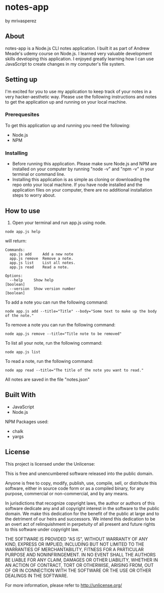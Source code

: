 # notes-app
by mrivasperez

## About
notes-app is a Node.js CLI notes application. I built it as part of Andrew Meade's udemy course on Node.js. I learned very valuable development skills developing this application. I enjoyed greatly learning how I can use JavaScript to create changes in my computer's file system.

## Setting up
I'm excited for you to use my application to keep track of your notes in a very hacker-aesthetic way. Please use the following instructions and notes to get the application up and running on your local machine.
### Prerequesites
To get this application up and running you need the following:
- Node.js
- NPM

### Installing
- Before running this application. Please make sure Node.js and NPM are installed on your computer by running "node -v" and "npm -v" in your terminal or command line.
- Installing this application is as simple as cloning or downloading the repo onto your local machine. If you have node installed and the application files on your computer, there are no additional installation steps to worry about.

## How to use
1. Open your terminal and run app.js using node.

```
node app.js help
```
will return:

```
Commands:
  app.js add     Add a new note
  app.js remove  Remove a note.
  app.js list    List all notes.
  app.js read    Read a note.

Options:
  --help     Show help                                                 [boolean]
  --version  Show version number                                       [boolean]
```

To add a note you can run the following command:

```
node app.js add --title="Title" --body="Some text to make up the body of the note."
```

To remove a note you can run the following command:
```
node app.js remove --title="Title note to be removed"
```

To list all your note, run the following command:
```
node app.js list
```

To read a note, run the following command:
```
node app read --title="The title of the note you want to read."
```

All notes are saved in the file "notes.json"

## Built With
- JavaScript
- Node.js

NPM Packages used:
- chalk
- yargs

## License
This project is licensed under the Unlicense:

This is free and unencumbered software released into the public domain.

Anyone is free to copy, modify, publish, use, compile, sell, or
distribute this software, either in source code form or as a compiled
binary, for any purpose, commercial or non-commercial, and by any
means.

In jurisdictions that recognize copyright laws, the author or authors
of this software dedicate any and all copyright interest in the
software to the public domain. We make this dedication for the benefit
of the public at large and to the detriment of our heirs and
successors. We intend this dedication to be an overt act of
relinquishment in perpetuity of all present and future rights to this
software under copyright law.

THE SOFTWARE IS PROVIDED "AS IS", WITHOUT WARRANTY OF ANY KIND,
EXPRESS OR IMPLIED, INCLUDING BUT NOT LIMITED TO THE WARRANTIES OF
MERCHANTABILITY, FITNESS FOR A PARTICULAR PURPOSE AND NONINFRINGEMENT.
IN NO EVENT SHALL THE AUTHORS BE LIABLE FOR ANY CLAIM, DAMAGES OR
OTHER LIABILITY, WHETHER IN AN ACTION OF CONTRACT, TORT OR OTHERWISE,
ARISING FROM, OUT OF OR IN CONNECTION WITH THE SOFTWARE OR THE USE OR
OTHER DEALINGS IN THE SOFTWARE.

For more information, please refer to <http://unlicense.org/>
